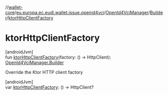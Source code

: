 //[wallet-core](../../../../index.md)/[eu.europa.ec.eudi.wallet.issue.openid4vci](../../index.md)/[OpenId4VciManager](../index.md)/[Builder](index.md)/[ktorHttpClientFactory](ktor-http-client-factory.md)

# ktorHttpClientFactory

[androidJvm]\
fun [ktorHttpClientFactory](ktor-http-client-factory.md)(factory: () -&gt; HttpClient): [OpenId4VciManager.Builder](index.md)

Override the Ktor HTTP client factory

[androidJvm]\
var [ktorHttpClientFactory](ktor-http-client-factory.md): () -&gt; HttpClient?

